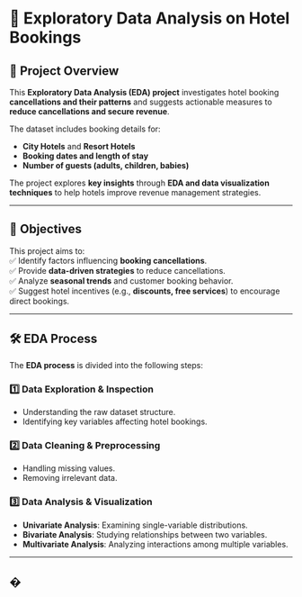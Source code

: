 # 🏨 Exploratory Data Analysis on Hotel Bookings

## 📌 Project Overview
This **Exploratory Data Analysis (EDA) project** investigates hotel booking **cancellations and their patterns** and suggests actionable measures to **reduce cancellations and secure revenue**.

The dataset includes booking details for:  
- **City Hotels** and **Resort Hotels**  
- **Booking dates and length of stay**  
- **Number of guests (adults, children, babies)**  

The project explores **key insights** through **EDA and data visualization techniques** to help hotels improve revenue management strategies.

---

## 🎯 Objectives
This project aims to:  
✅ Identify factors influencing **booking cancellations**.  
✅ Provide **data-driven strategies** to reduce cancellations.  
✅ Analyze **seasonal trends** and customer booking behavior.  
✅ Suggest hotel incentives (e.g., **discounts, free services**) to encourage direct bookings.

---

## 🛠 EDA Process
The **EDA process** is divided into the following steps:

### 1️⃣ Data Exploration & Inspection
   - Understanding the raw dataset structure.  
   - Identifying key variables affecting hotel bookings.  

### 2️⃣ Data Cleaning & Preprocessing
   - Handling missing values.  
   - Removing irrelevant data.  

### 3️⃣ Data Analysis & Visualization
   - **Univariate Analysis**: Examining single-variable distributions.  
   - **Bivariate Analysis**: Studying relationships between two variables.  
   - **Multivariate Analysis**: Analyzing interactions among multiple variables.  

---

## �
